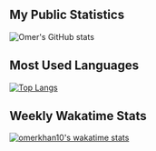 ## My Public Statistics
![Omer's GitHub stats](https://github-readme-stats.vercel.app/api?username=omerkhan10&count_private=true&show_icons=true&theme=tokyonight)

## Most Used Languages
[![Top Langs](https://github-readme-stats.vercel.app/api/top-langs/?username=omerkhan10)](https://github.com/anuraghazra/github-readme-stats)

## Weekly Wakatime Stats
[![omerkhan10's wakatime stats](https://github-readme-stats.vercel.app/api/wakatime?username=omerkhan10)](https://github.com/anuraghazra/github-readme-stats)
<!--
**omerkhan10/omerkhan10** is a ✨ _special_ ✨ repository because its `README.md` (this file) appears on your GitHub profile.

Here are some ideas to get you started:

- 🔭 I’m currently working on ...
- 🌱 I’m currently learning ...
- 👯 I’m looking to collaborate on ...
- 🤔 I’m looking for help with ...
- 💬 Ask me about ...
- 📫 How to reach me: ...
- 😄 Pronouns: ...
- ⚡ Fun fact: ...
- Hi there 👋
-->
